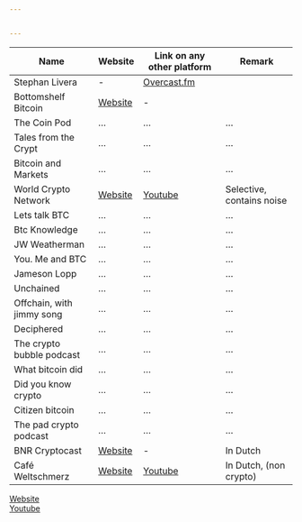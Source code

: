 ```yaml
---


---
```



<table>
<thead>
<tr>
<th>Name</th>
<th>Website</th>
<th>Link on any other platform</th>
<th>Remark</th>
</tr>
</thead>
<tbody>
<tr>
<td>Stephan Livera</td>
<td>-</td>
<td><a href="https://overcast.fm/itunes1415720320/stephan-livera-podcast">Overcast.fm</a></td>
<td></td>
</tr>
<tr>
<td>Bottomshelf Bitcoin</td>
<td><a href="https://bottomshelfbitcoin.com">Website</a></td>
<td>-</td>
<td></td>
</tr>
<tr>
<td>The Coin Pod</td>
<td>…</td>
<td>…</td>
<td>…</td>
</tr>
<tr>
<td>Tales from the Crypt</td>
<td>…</td>
<td>…</td>
<td>…</td>
</tr>
<tr>
<td>Bitcoin and Markets</td>
<td>…</td>
<td>…</td>
<td>…</td>
</tr>
<tr>
<td>World Crypto Network</td>
<td><a href="https://worldcryptonetwork.com/">Website</a></td>
<td><a href="https://www.youtube.com/user/WorldCryptoNetwork">Youtube</a></td>
<td>Selective, contains noise</td>
</tr>
<tr>
<td>Lets talk BTC</td>
<td>…</td>
<td>…</td>
<td>…</td>
</tr>
<tr>
<td>Btc Knowledge</td>
<td>…</td>
<td>…</td>
<td>…</td>
</tr>
<tr>
<td>JW Weatherman</td>
<td>…</td>
<td>…</td>
<td>…</td>
</tr>
<tr>
<td>You. Me and BTC</td>
<td>…</td>
<td>…</td>
<td>…</td>
</tr>
<tr>
<td>Jameson Lopp</td>
<td>…</td>
<td>…</td>
<td>…</td>
</tr>
<tr>
<td>Unchained</td>
<td>…</td>
<td>…</td>
<td>…</td>
</tr>
<tr>
<td>Offchain, with jimmy song</td>
<td>…</td>
<td>…</td>
<td>…</td>
</tr>
<tr>
<td>Deciphered</td>
<td>…</td>
<td>…</td>
<td>…</td>
</tr>
<tr>
<td>The crypto bubble podcast</td>
<td>…</td>
<td>…</td>
<td>…</td>
</tr>
<tr>
<td>What bitcoin did</td>
<td>…</td>
<td>…</td>
<td>…</td>
</tr>
<tr>
<td>Did you know crypto</td>
<td>…</td>
<td>…</td>
<td>…</td>
</tr>
<tr>
<td>Citizen bitcoin</td>
<td>…</td>
<td>…</td>
<td>…</td>
</tr>
<tr>
<td>The pad crypto podcast</td>
<td>…</td>
<td>…</td>
<td>…</td>
</tr>
<tr>
<td>BNR Cryptocast</td>
<td><a href="https://www.bnr.nl/podcast/cryptocast">Website</a></td>
<td>-</td>
<td>In Dutch</td>
</tr>
<tr>
<td>Café Weltschmerz</td>
<td><a href="https://www.cafeweltschmerz.nl"> Website</a></td>
<td><a href="https://www.youtube.com/channel/UClK9f1anqhuSaqDN5YE-wfw">Youtube</a></td>
<td>In Dutch, (non crypto)</td>
</tr>
</tbody>
</table><p><a href="123">Website</a><br>
<a href="123">Youtube</a></p>

